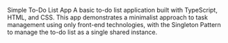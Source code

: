 Simple To-Do List App
A basic to-do list application built with TypeScript, HTML, and CSS. This app demonstrates a minimalist approach to task management using only front-end technologies, with the Singleton Pattern to manage the to-do list as a single shared instance.

